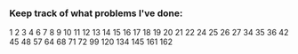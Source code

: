 ### Keep track of what problems I've done:
1
2
3
4
6
7
8
9
10
11
12
13
14
15
16
17 
18
19
20
21
22
24
25
26
27
34
35
36
42
45
48
57
64
68
71
72
99
120
134
145
161
162
